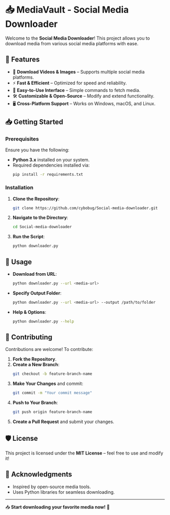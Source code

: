 # 📥 MediaVault - Social Media Downloader

Welcome to the **Social Media Downloader**! This project allows you to download media from various social media platforms with ease.

## 🚀 Features

- 📸 **Download Videos & Images** – Supports multiple social media platforms.
- ⚡ **Fast & Efficient** – Optimized for speed and reliability.
- 🔗 **Easy-to-Use Interface** – Simple commands to fetch media.
- 🛠 **Customizable & Open-Source** – Modify and extend functionality.
- 🖥 **Cross-Platform Support** – Works on Windows, macOS, and Linux.

## 📥 Getting Started

### Prerequisites

Ensure you have the following:
- **Python 3.x** installed on your system.
- Required dependencies installed via:
  ```bash
  pip install -r requirements.txt
  ```

### Installation

1. **Clone the Repository**:
   ```bash
   git clone https://github.com/cybobug/Social-media-downloader.git
   ```
2. **Navigate to the Directory**:
   ```bash
   cd Social-media-downloader
   ```
3. **Run the Script**:
   ```bash
   python downloader.py
   ```

## 🎯 Usage

- **Download from URL**:
  ```bash
  python downloader.py --url <media-url>
  ```
- **Specify Output Folder**:
  ```bash
  python downloader.py --url <media-url> --output /path/to/folder
  ```
- **Help & Options**:
  ```bash
  python downloader.py --help
  ```

## 🤝 Contributing

Contributions are welcome! To contribute:

1. **Fork the Repository**.
2. **Create a New Branch**:
   ```bash
   git checkout -b feature-branch-name
   ```
3. **Make Your Changes** and commit:
   ```bash
   git commit -m "Your commit message"
   ```
4. **Push to Your Branch**:
   ```bash
   git push origin feature-branch-name
   ```
5. **Create a Pull Request** and submit your changes.

## 🛡 License

This project is licensed under the **MIT License** – feel free to use and modify it!

## 🙌 Acknowledgments

- Inspired by open-source media tools.
- Uses Python libraries for seamless downloading.

---

📥 **Start downloading your favorite media now!** 🚀

